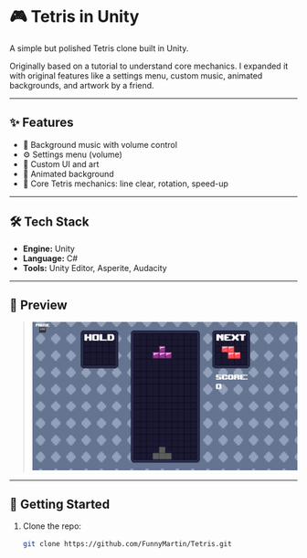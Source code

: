# 🎮 Tetris in Unity

A simple but polished Tetris clone built in Unity.

Originally based on a tutorial to understand core mechanics. I expanded it with original features like a settings menu, custom music, animated backgrounds, and artwork by a friend.

---

## ✨ Features

- 🎵 Background music with volume control
- ⚙️ Settings menu (volume)
- 🎨 Custom UI and art
- 🌌 Animated background
- 🧩 Core Tetris mechanics: line clear, rotation, speed-up

---

## 🛠️ Tech Stack

- **Engine:** Unity
- **Language:** C#
- **Tools:** Unity Editor, Asperite, Audacity

---

## 📸 Preview

> ![Tetris Screenshot](./tetris.png)

---

## 🚀 Getting Started

1. Clone the repo:
   ```bash
   git clone https://github.com/FunnyMartin/Tetris.git
